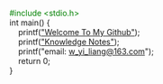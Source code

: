<font color=green>#include <stdio.h></br></font>
int main() {</br>
&nbsp;&nbsp;&nbsp;&nbsp;printf(["Welcome To My Github"](https://github.com/yiliang-neo));<br>
&nbsp;&nbsp;&nbsp;&nbsp;printf(["Knowledge Notes"](https://yiliang-neo.github.io/knowledgenote/));<br>
&nbsp;&nbsp;&nbsp;&nbsp;printf("email: w_yi_liang@163.com");</br>
&nbsp;&nbsp;&nbsp;&nbsp;return 0;</br>
}
